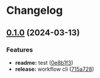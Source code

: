 # Changelog

## [0.1.0](https://github.com/bgiarrizzo/release-test/compare/v0.0.2...v0.1.0) (2024-03-13)


### Features

* **readme:** test ([0e8b1f3](https://github.com/bgiarrizzo/release-test/commit/0e8b1f378d8c739a039821ef859c31b43077d23c))
* **release:** workflow cli ([715a728](https://github.com/bgiarrizzo/release-test/commit/715a728031163fc5ba2ff76eb7ed41c88aaac883))
